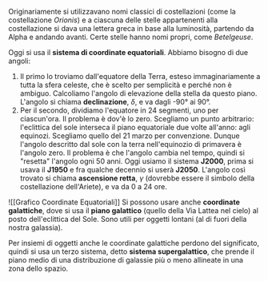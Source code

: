 Originariamente si utilizzavano nomi classici di costellazioni (come la costellazione *Orionis*) e a ciascuna delle stelle appartenenti alla costellazione si dava una lettera greca in base alla luminosità, partendo da Alpha e andando avanti. Certe stelle hanno nomi propri, come *Betelgeuse*.

Oggi si usa il **sistema di coordinate equatoriali**. Abbiamo bisogno di due angoli:
1. Il primo lo troviamo dall'equatore della Terra, esteso immaginariamente a tutta la sfera celeste, che è scelto per semplicità e perché non è ambiguo. Calcoliamo l'angolo di elevazione della stella da questo piano. L'angolo si chiama **declinazione**, $\delta$, e va dagli -90° ai 90°.
2. Per il secondo, dividiamo l'equatore in 24 segmenti, uno per ciascun'ora. Il problema è dov'è lo zero. Scegliamo un punto arbitrario: l'eclittica del sole interseca il piano equatoriale due volte all'anno: agli equinozi. Scegliamo quello del 21 marzo per convenzione. Dunque l'angolo descritto dal sole con la terra nell'equinozio di primavera è l'angolo zero. Il problema è che l'angolo cambia nel tempo, quindi si "resetta" l'angolo ogni 50 anni. Oggi usiamo il sistema **J2000**, prima si usava il **J1950** e fra qualche decennio si userà **J2050**. L'angolo così trovato si chiama **ascensione retta**, $\gamma$ (dovrebbe essere il simbolo della costellazione dell'Ariete), e va da 0 a 24 ore.

![[Grafico Coordinate Equatoriali]]
Si possono usare anche **coordinate galattiche**, dove si usa il **piano galattico** (quello della Via Lattea nel cielo) al posto dell'eclittica del Sole. Sono utili per oggetti lontani (al di fuori della nostra galassia).

Per insiemi di oggetti anche le coordinate galattiche perdono del significato, quindi si usa un terzo sistema, detto **sistema supergalattico**, che prende il piano medio di una distribuzione di galassie più o meno allineate in una zona dello spazio.